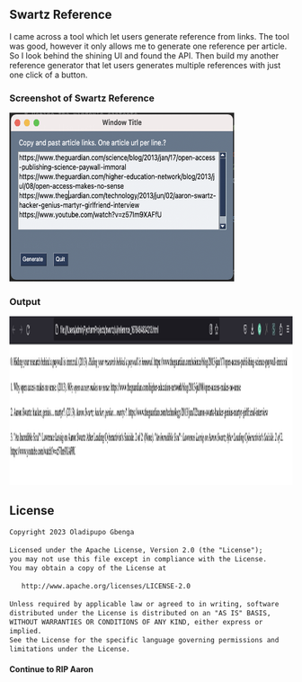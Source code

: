 ## Swartz Reference

I came across a tool which let users generate reference from links. The tool was good, however it only allows me to generate one reference per article. So I look behind the shining UI and found the API. Then build my another reference generator that let users generates multiple references with just one click of a button.

### Screenshot of Swartz Reference
<img src="/screenshots/swartz_window.png" width="400" height="300"/>

### Output
<img src="/screenshots/output.png" width="600" height="300"/>

License
-------

    Copyright 2023 Oladipupo Gbenga

    Licensed under the Apache License, Version 2.0 (the "License");
    you may not use this file except in compliance with the License.
    You may obtain a copy of the License at

       http://www.apache.org/licenses/LICENSE-2.0

    Unless required by applicable law or agreed to in writing, software
    distributed under the License is distributed on an "AS IS" BASIS,
    WITHOUT WARRANTIES OR CONDITIONS OF ANY KIND, either express or implied.
    See the License for the specific language governing permissions and
    limitations under the License.

#### Continue to RIP Aaron